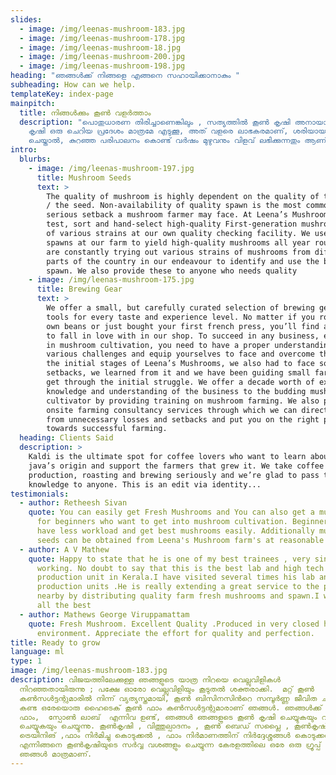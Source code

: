 ```yaml
---
slides:
  - image: /img/leenas-mushroom-183.jpg
  - image: /img/leenas-mushroom-178.jpg
  - image: /img/leenas-mushroom-18.jpg
  - image: /img/leenas-mushroom-200.jpg
  - image: /img/leenas-mushroom-198.jpg
heading: "ഞങ്ങൾക്ക് നിങ്ങളെ എങ്ങനെ സഹായിക്കാനാകും "
subheading: How can we help.
templateKey: index-page
mainpitch:
  title: നിങ്ങൾക്കും കൂൺ വളർത്താം
  description: "പൊതുധാരണ തിരിച്ചാണെങ്കിലും , സത്യത്തിൽ കൂൺ കൃഷി അനായാസമാണ്; കൂൺ
    കൃഷി ഒരു ചെറിയ പ്രദേശം മാത്രമേ എടുക്കൂ, അത് വളരെ ലാഭകരമാണ്, ശരിയായ രീതിയിൽ
    ചെയ്താൽ, കുറഞ്ഞ പരിപാലനം കൊണ്ട് വർഷം മുഴുവനും വിളവ് ലഭിക്കുന്നതും ആണ്. "
intro:
  blurbs:
    - image: /img/leenas-mushroom-197.jpg
      title: Mushroom Seeds
      text: >
        The quality of mushroom is highly dependent on the quality of the spawn
        / the seed. Non-availability of quality spawn is the most common and
        serious setback a mushroom farmer may face. At Leena’s Mushrooms, we
        test, sort and hand-select high-quality First-generation mushroom spawns
        of various strains at our own quality checking facility. We use these
        spawns at our farm to yield high-quality mushrooms all year round. We
        are constantly trying out various strains of mushrooms from different
        parts of the country in our endeavour to identify and use the best
        spawn. We also provide these to anyone who needs quality 
    - image: /img/leenas-mushroom-175.jpg
      title: Brewing Gear
      text: >
        We offer a small, but carefully curated selection of brewing gear and
        tools for every taste and experience level. No matter if you roast your
        own beans or just bought your first french press, you’ll find a gadget
        to fall in love with in our shop. To succeed in any business, especially
        in mushroom cultivation, you need to have a proper understanding of the
        various challenges and equip yourselves to face and overcome them. In
        the initial stages of Leena’s Mushrooms, we also had to face some
        setbacks, we learned from it and we have been guiding small farmers to
        get through the initial struggle. We offer a decade worth of expertise,
        knowledge and understanding of the business to the budding mushroom
        cultivator by providing training on mushroom farming. We also provide
        onsite farming consultancy services through which we can direct you away
        from unnecessary losses and setbacks and put you on the right path
        towards successful farming.
  heading: Clients Said
  description: >
    Kaldi is the ultimate spot for coffee lovers who want to learn about their
    java’s origin and support the farmers that grew it. We take coffee
    production, roasting and brewing seriously and we’re glad to pass that
    knowledge to anyone. This is an edit via identity...
testimonials:
  - author: Retheesh Sivan
    quote: You can easily get Fresh Mushrooms and You can also get a mushroom bed
      for beginners who want to get into mushroom cultivation. Beginners will
      have less workload and get best mushrooms easily. Additionally mushroom
      seeds can be obtained from Leena's Mushroom farm's at reasonable rates
  - author: A V Mathew
    quote: Happy to state that he is one of my best trainees , very sincere and hard
      working. No doubt to say that this is the best lab and high tech mushroom
      production unit in Kerala.I have visited several times his lab and
      production units .He is really extending a great service to the people
      nearby by distributing quality farm fresh mushrooms and spawn.I wish him
      all the best
  - author: Mathews George Viruppamattam
    quote: Fresh Mushroom. Excellent Quality .Produced in very closed hygiene
      environment. Appreciate the effort for quality and perfection.
title: Ready to grow
language: ml
type: 1
image: /img/leenas-mushroom-183.jpg
description: വിജയത്തിലേക്കുള്ള ഞങ്ങളുടെ യാത്ര നിറയെ വെല്ലുവിളികൾ
  നിറഞ്ഞതായിരുന്നു ; പക്ഷേ ഓരോ വെല്ലുവിളിയും കൂടുതൽ ശക്തരാക്കി.  മറ്റ് കൂൺ
  കൺസൾട്ടന്റുമാരിൽ നിന്ന് വ്യത്യസ്തമായി, കൂൺ ബിസിനസിൻറെ സമ്പൂർണ്ണ ജീവിത ചക്രം
  കണ്ട ഒരേയൊരു ഹൈടെക് കൂൺ ഫാം കൺസൾട്ടന്റുമാരാണ് ഞങ്ങൾ. ഞങ്ങൾക്ക്  സ്വന്തം ഹൈടെക്
  ഫാം,  സ്പോൺ ലാബ്  എന്നിവ ഉണ്ട്, ഞങ്ങൾ ഞങ്ങളുടെ കൂൺ കൃഷി ചെയ്യുകയും വിപണനം
  ചെയ്യുകയും ചെയ്യുന്നു. കൂൺകൃഷി , വിത്തുല്പാദനം , കൂൺ ബെഡ് സപ്ലൈ , കൂൺകൃഷി
  ട്രെയിനിങ് ,ഫാം നിർമിച്ചു കൊടുക്കൽ , ഫാം നിർമാണത്തിന് നിർദ്ദേശ്ശങ്ങൾ കൊടുക്കൽ
  എന്നിങ്ങനെ കൂൺകൃഷിയുടെ സർവ്വ വശങ്ങളും ചെയ്യുന്ന കേരളത്തിലെ ഒരേ ഒരു ഗ്രൂപ്പ്
  ഞങ്ങൾ മാത്രമാണ്.
---
```

